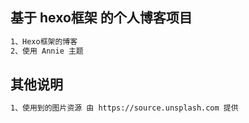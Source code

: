 ## 基于 hexo框架 的个人博客项目
```bash
1、Hexo框架的博客
2、使用 Annie 主题
```

## 其他说明
```bash
1、使用到的图片资源 由 https://source.unsplash.com 提供
```


